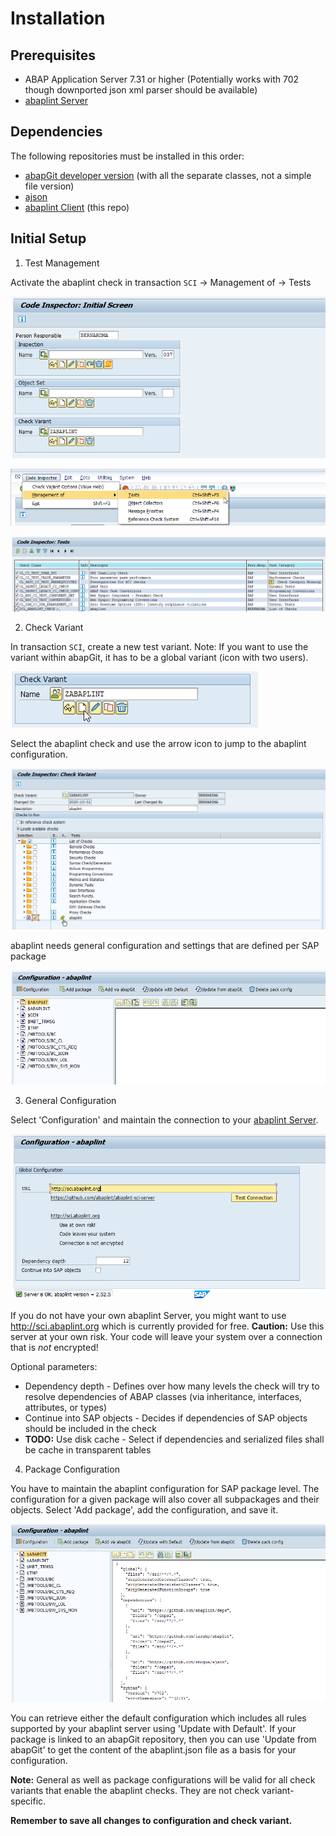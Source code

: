 # Installation

## Prerequisites

* ABAP Application Server 7.31 or higher 
(Potentially works with 702 though downported json xml parser should be available)
* [abaplint Server](https://github.com/abaplint/abaplint-sci-server) 

## Dependencies

The following repositories must be installed in this order:

* [abapGit developer version](https://docs.abapgit.org/guide-install.html#install-developer-version) 
(with all the separate classes, not a simple file version)
* [ajson](https://github.com/sbcgua/ajson) 
* [abaplint Client](https://github.com/abaplint/abaplint-sci-client) (this repo)

## Initial Setup

1. Test Management

Activate the abaplint check in transaction `SCI` -> Management of -> Tests

![sci01](img/sci-01.png)

![sci01](img/sci-02.png)

![sci03](img/sci-03.png)

2. Check Variant

In transaction `SCI`, create a new test variant. Note: If you want to use the variant within abapGit, it has to be a global variant (icon with two users).

![sci07](img/sci-07.png)

Select the abaplint check and use the arrow icon to jump to the abaplint configuration.

![sci04](img/sci-04.png)

abaplint needs general configuration and settings that are defined per SAP package

![sci08](img/sci-08.png)

3. General Configuration

Select 'Configuration' and maintain the connection to your [abaplint Server](https://github.com/abaplint/abaplint-sci-server). 

![sci06](img/sci-06.png)

If you do not have your own abaplint Server, you might want to use http://sci.abaplint.org which is currently provided for free. **Caution:** Use 
this server at your own risk. Your code will leave your system over a connection that is *not* encrypted!

Optional parameters:
- Dependency depth - Defines over how many levels the check will try to resolve dependencies of ABAP classes (via inheritance, interfaces, attributes, or types)
- Continue into SAP objects - Decides if dependencies of SAP objects should be included in the check 
- **TODO:** Use disk cache - Select if dependencies and serialized files shall be cache in transparent tables 

4. Package Configuration

You have to maintain the abaplint configuration for SAP package level. The configuration for a given package will also cover all subpackages and their objects.
Select 'Add package', add the configuration, and save it.

![sci05](img/sci-05.png)

You can retrieve either the default configuration which includes all rules supported by your abaplint server using 'Update with Default'. If your package is
linked to an abapGit repository, then you can use 'Update from abapGit' to get the content of the abaplint.json file as a basis for your configuration.

**Note:** General as well as package configurations will be valid for all check variants that enable the abaplint checks. They are not check variant-specific.

**Remember to save all changes to configuration and check variant.**
